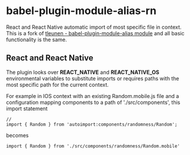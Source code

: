 # babel-plugin-module-alias-rn
React and React Native automatic import of most specific file in context. This is a fork of [tleunen - babel-plugin-module-alias module](https://github.com/tleunen/babel-plugin-module-alias) and all basic functionality is the same.

## React and React Native
The plugin looks over **REACT_NATIVE** and **REACT_NATIVE_OS** environmental variables to substitute imports or requires paths with the most specific path for the current context.

For example in IOS context with an existing Random.mobile.js file and a configuration mapping components to a path of './src/components', this import statement
```JS
//
import { Random } from 'autoimport:components/randomness/Random';
```
becomes
```JS
import { Random } from './src/components/randomness/Random.mobile'
```

